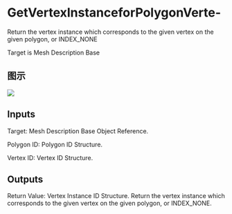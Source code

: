 # GetVertexInstanceforPolygonVerte-

Return the vertex instance which corresponds to the given vertex on the given polygon, or INDEX_NONE

Target is Mesh Description Base

## 图示

![]($-20221218-20042780.png)

## Inputs

Target: Mesh Description Base Object Reference.

Polygon ID: Polygon ID Structure.

Vertex ID: Vertex ID Structure.  

## Outputs

Return Value: Vertex Instance ID Structure. Return the vertex instance which corresponds to the given vertex on the given polygon, or INDEX_NONE.

